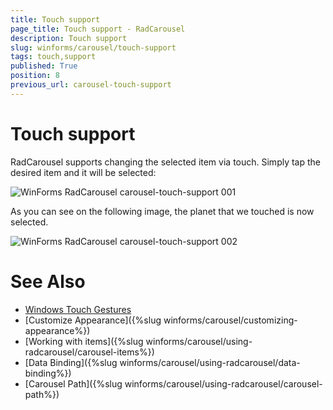 ```yaml
---
title: Touch support
page_title: Touch support - RadCarousel
description: Touch support
slug: winforms/carousel/touch-support
tags: touch,support
published: True
position: 8
previous_url: carousel-touch-support
---
```


# Touch support


RadCarousel supports changing the selected item via touch. Simply tap the desired item and it will be selected:

![WinForms RadCarousel carousel-touch-support 001](images/carousel-touch-support001.png)

As you can see on the following image, the planet that we touched is now selected.

![WinForms RadCarousel carousel-touch-support 002](images/carousel-touch-support002.png)

# See Also

 * [Windows Touch Gestures](http://msdn.microsoft.com/en-us/library/windows/desktop/dd940543(v=vs.85).aspx)
 * [Customize Appearance]({%slug winforms/carousel/customizing-appearance%})
 * [Working with items]({%slug  winforms/carousel/using-radcarousel/carousel-items%})
 * [Data Binding]({%slug winforms/carousel/using-radcarousel/data-binding%})
 * [Carousel Path]({%slug winforms/carousel/using-radcarousel/carousel-path%})

